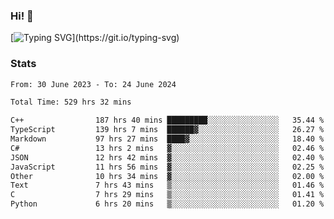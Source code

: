 ### Hi!  👋

[![Typing SVG](https://readme-typing-svg.herokuapp.com?font=Fira+Code&pause=1000&width=435&lines=Hello!+I'm+Texiwustion.)](https://git.io/typing-svg)

### Stats

<!--START_SECTION:waka-->

```txt
From: 30 June 2023 - To: 24 June 2024

Total Time: 529 hrs 32 mins

C++                187 hrs 40 mins █████████░░░░░░░░░░░░░░░░   35.44 %
TypeScript         139 hrs 7 mins  ██████▓░░░░░░░░░░░░░░░░░░   26.27 %
Markdown           97 hrs 27 mins  ████▓░░░░░░░░░░░░░░░░░░░░   18.40 %
C#                 13 hrs 2 mins   ▓░░░░░░░░░░░░░░░░░░░░░░░░   02.46 %
JSON               12 hrs 42 mins  ▓░░░░░░░░░░░░░░░░░░░░░░░░   02.40 %
JavaScript         11 hrs 56 mins  ▓░░░░░░░░░░░░░░░░░░░░░░░░   02.25 %
Other              10 hrs 34 mins  ▓░░░░░░░░░░░░░░░░░░░░░░░░   02.00 %
Text               7 hrs 43 mins   ▒░░░░░░░░░░░░░░░░░░░░░░░░   01.46 %
C                  7 hrs 29 mins   ▒░░░░░░░░░░░░░░░░░░░░░░░░   01.41 %
Python             6 hrs 20 mins   ▒░░░░░░░░░░░░░░░░░░░░░░░░   01.20 %
```

<!--END_SECTION:waka-->
